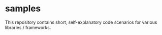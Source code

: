 # samples
This repository contains short, self-explanatory code scenarios for various libraries / frameworks.
